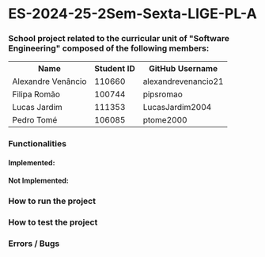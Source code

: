 # ES-2024-25-2Sem-Sexta-LIGE-PL-A

<h3> School project related to the curricular unit of "Software Engineering" composed of the following members: </h3>

<table>
  <tr>
    <th> Name </th>
    <th> Student ID </th>
    <th> GitHub Username </th>
  </tr>
  <tr>
    <td> Alexandre Venâncio </td>
    <td> 110660 </td>
    <td> alexandrevenancio21 </td>
  </tr>
      <tr>
        <td> Filipa Romão </td>
        <td> 100744 </td>
        <td> pipsromao </td>
      </tr>
      <tr>
        <td> Lucas Jardim </td>
        <td> 111353  </td>
        <td> LucasJardim2004 </td>
      </tr>
      <td> Pedro Tomé </td>
    <td> 106085 </td>
  <td> ptome2000 </td>
    <tr>
</table>

<h3> Functionalities </h3>
<h4> Implemented: </h4>

<h4> Not Implemented: </h4>

<h3> How to run the project </h3>

<h3> How to test the project </h3>

<h3> Errors / Bugs </h3>

